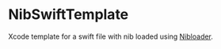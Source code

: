 # NibSwiftTemplate

Xcode template for a swift file with nib loaded using [Nibloader](https://gist.github.com/richy486/eb7b4f80f307f74cb752d28572658f45).
